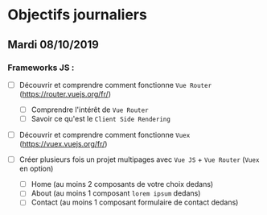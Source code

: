 # Objectifs journaliers

## Mardi 08/10/2019


### Frameworks JS : 

  * [ ] Découvrir et comprendre comment fonctionne `Vue Router` (https://router.vuejs.org/fr/)
    * [ ] Comprendre l'intérêt de `Vue Router`
    * [ ] Savoir ce qu'est le `Client Side Rendering`

  * [ ] Découvrir et comprendre comment fonctionne `Vuex` (https://vuex.vuejs.org/fr/)

  * [ ] Créer plusieurs fois un projet multipages avec `Vue JS` + `Vue Router` (`Vuex` en option)
    * [ ] Home (au moins 2 composants de votre choix dedans)
    * [ ] About (au moins 1 composant `lorem ipsum` dedans)
    * [ ] Contact (au moins 1 composant formulaire de contact dedans)
